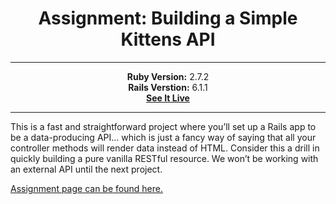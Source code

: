 # <div align="center">Assignment: Building a Simple Kittens API</div>
---

<div align="center"><b>Ruby Version:</b> 2.7.2</div>  
<div align="center"><b>Rails Verstion:</b> 6.1.1</div>  
<div align="center">
  <a href="https://odin-lucas-flight-booker.herokuapp.com/"><b>See It Live</b></a>
</div>

---

This is a fast and straightforward project where you’ll set up a Rails app to be a data-producing API… which is just a fancy way of saying that all your controller methods will render data instead of HTML. Consider this a drill in quickly building a pure vanilla RESTful resource. We won’t be working with an external API until the next project.


[Assignment page can be found here.](https://www.theodinproject.com/courses/ruby-on-rails/lessons/kittens-api)